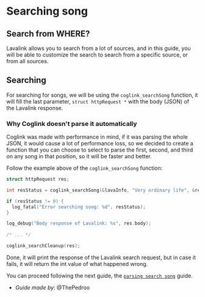 # Searching song

## Search from WHERE?

Lavalink allows you to search from a lot of sources, and in this guide, you will be able to customize the search to search from a specific source, or from all sources.

## Searching

For searching for songs, we will be using the `coglink_searchSong` function, it will fill the last parameter, `struct httpRequest *` with the body (JSON) of the Lavalink response.

### Why Coglink doesn't parse it automatically

Coglink was made with performance in mind, if it was parsing the whole JSON, it would cause a lot of performance loss, so we decided to create a function that you can choose to select to parse the first, second, and third on any song in that position, so it will be faster and better.

Follow the example above of the `coglink_searchSong` function:

```c
struct httpRequest res;

int resStatus = coglink_searchSong(&lavaInfo, "Very ordinary life", &res);

if (resStatus != 0) {
  log_fatal("Error searching song: %d", resStatus);
}

log_debug("Body response of Lavalink: %s", res.body);
    
/* ... */

coglink_searchCleanup(res);
```

Done, it will print the response of the Lavalink search request, but in case it fails, it will return the int value of what happened wrong.

You can proceed following the next guide, the [`parsing search song`](/guides/en-US/parsing_search.md) guide.

* *Guide made by*: @ThePedroo
